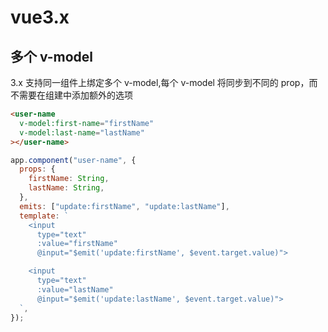 # vue3.x

## 多个 v-model

3.x 支持同一组件上绑定多个 v-model,每个 v-model 将同步到不同的 prop，而不需要在组建中添加额外的选项

```html
<user-name
  v-model:first-name="firstName"
  v-model:last-name="lastName"
></user-name>
```

```js
app.component("user-name", {
  props: {
    firstName: String,
    lastName: String,
  },
  emits: ["update:firstName", "update:lastName"],
  template: `
    <input 
      type="text"
      :value="firstName"
      @input="$emit('update:firstName', $event.target.value)">

    <input
      type="text"
      :value="lastName"
      @input="$emit('update:lastName', $event.target.value)">
  `,
});
```
